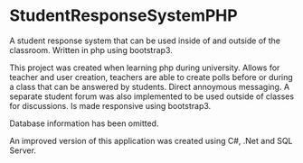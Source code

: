 # StudentResponseSystemPHP
A student response system that can be used inside of and outside of the classroom. Written in php using bootstrap3.

This project was created when learning php during university.
Allows for teacher and user creation, teachers are able to create polls before or during a class that can be answered by students.
Direct annoymous messaging.
A separate student forum was also implemented to be used outside of classes for discussions.
Is made responsive using bootstrap3.

Database information has been omitted.

An improved version of this application was created using C#, .Net and SQL Server.
